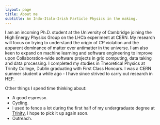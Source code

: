 ```yaml
---
layout: page
title: About me
subtitle: An Indo-Italo-Irish Particle Physics in the making.
---
```


I am an incoming Ph.D. student at the University of Cambridge joining the High Energy Physics Group on the LHCb experiment at CERN. My research will focus on trying to understand the origin of _CP_ violation and the apparent dominance of matter over antimatter in the universe. I am also keen to expand on machine learning and software engineering to improve upon Collaboration-wide software projects in grid computing, data taking and data processing. I completed my studies in Theoretical Physics at Trinity College, Dublin graduating with First Class Honours. I was a CERN summer student a while ago - I have since strived to carry out research in HEP.


Other things I spend time thinking about:

- A good espresso.
- Cycling.
- I used to fence a lot during the first half of my undergraduate degree at [Trinity](https://dufencing.wordpress.com), I hope to pick it up again soon.
- Outreach.

